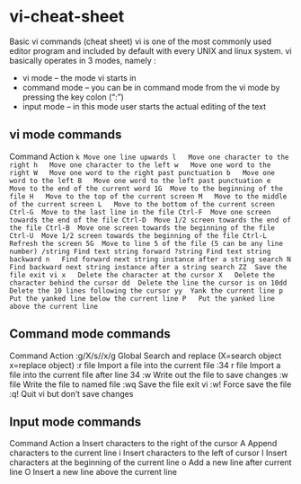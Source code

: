 # vi-cheat-sheet
Basic vi commands (cheat sheet)
vi is one of the most commonly used editor program and included by default with every UNIX and linux system. vi basically operates in 3 modes, namely :

- vi mode – the mode vi starts in
- command mode – you can be in command mode from the vi mode by pressing the key colon (“:”)
- input mode – in this mode user starts the actual editing of the text

## vi mode commands
 Command	Action
``k	Move one line upwards
l	Move one character to the right
h	Move one character to the left
w	Move one word to the right
W	Move one word to the right past punctuation
b	Move one word to the left
B	Move one word to the left past punctuation
e	Move to the end of the current word
1G	Move to the beginning of the file
H	Move to the top of the current screen
M	Move to the middle of the current screen
L	Move to the bottom of the current screen
Ctrl-G	Move to the last line in the file
Ctrl-F	Move one screen towards the end of the file
Ctrl-D	Move 1/2 screen towards the end of the file
Ctrl-B	Move one screen towards the beginning of the file
Ctrl-U	Move 1/2 screen towards the beginning of the file
Ctrl-L	Refresh the screen
5G	Move to line 5 of the file (5 can be any line number)
/string	Find text string forward
?string	Find text string backward
n	Find forward next string instance after a string search
N	Find backward next string instance after a string search
ZZ	Save the file exit vi
x	Delete the character at the cursor
X	Delete the character behind the cursor
dd	Delete the line the cursor is on
10dd	Delete the 10 lines following the cursor
yy	Yank the current line
p	Put the yanked line below the current line
P	Put the yanked line above the current line``

##   Command mode commands

Command	Action
:g/X/s//x/g	Global Search and replace (X=search object x=replace object)
:r file	Import a file into the current file
:34 r file	Import a file into the current file after line 34
:w	Write out the file to save changes
:w file	Write the file to named file
:wq	Save the file exit vi
:w!	Force save the file
:q!	Quit vi but don’t save changes

## Input mode commands
Command	Action
a	Insert characters to the right of the cursor
A	Append characters to the current line
i	Insert characters to the left of cursor
I	Insert characters at the beginning of the current line
o	Add a new line after current line
O	Insert a new line above the current line
